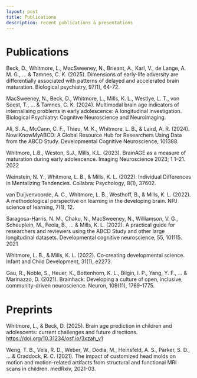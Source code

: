 ```yaml
---
layout: post
title: Publications
description: recent publications & presentations
---
```


Publications
============

Beck, D., Whitmore, L., MacSweeney, N., Brieant, A., Karl, V., de Lange, A. M. G., ... & Tamnes, C. K. (2025). Dimensions of early-life adversity are differentially associated with patterns of delayed and accelerated brain maturation. Biological psychiatry, 97(1), 64-72.

MacSweeney, N., Beck, D., Whitmore, L., Mills, K. L., Westlye, L. T., von Soest, T., ... & Tamnes, C. K. (2024). Multimodal brain age indicators of internalising problems in early adolescence: A longitudinal investigation. Biological Psychiatry: Cognitive Neuroscience and Neuroimaging.

Ali, S. A., McCann, C. F., Thieu, M. K., Whitmore, L. B., & Laird, A. R. (2024). NowIKnowMyABCD: A Global Resource Hub for Researchers Using Data from the ABCD Study. Developmental Cognitive Neuroscience, 101388.

Whitmore, L.B., Weston, S.J., Mills, K.L. (2023). BrainAGE as a measure of maturation during early adolescence. Imaging Neuroscience 2023; 1 1–21.
2022	

Weinstein, N. Y., Whitmore, L. B., & Mills, K. L. (2022). Individual Differences in Mentalizing Tendencies. Collabra: Psychology, 8(1), 37602.

van Duijvenvoorde, A. C., Whitmore, L. B., Westhoff, B., & Mills, K. L. (2022). A methodological perspective on learning in the developing brain. NPJ science of learning, 7(1), 12.

Saragosa-Harris, N. M., Chaku, N., MacSweeney, N., Williamson, V. G., Scheuplein, M., Feola, B., ... & Mills, K. L. (2022). A practical guide for researchers and reviewers using the ABCD Study and other large longitudinal datasets. Developmental cognitive neuroscience, 55, 101115.
2021

Whitmore, L. B., & Mills, K. L. (2022). Co‐creating developmental science. Infant and Child Development, 31(1), e2273.

Gau, R., Noble, S., Heuer, K., Bottenhorn, K. L., Bilgin, I. P., Yang, Y. F., ... & Marinazzo, D. (2021). Brainhack: Developing a culture of open, inclusive, community-driven neuroscience. Neuron, 109(11), 1769-1775.


Preprints
============

Whitmore, L., & Beck, D. (2025). Brain age prediction in children and adolescents: current challenges and future directions. https://doi.org/10.31234/osf.io/3xzah_v1

Weng, T. B., Vela, R. D., Weber, W., Dodla, M., Heinsfeld, A. S., Parker, S. D., ... & Craddock, R. C. (2021). The impact of customized head molds on motion and motion-related artifacts from structural and functional MRI scans in children. medRxiv, 2021-03.
